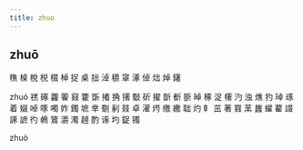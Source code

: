 ```yaml
---
title: zhuo
---
```


## zhuō
穛
槕
梲
棁
棳
棹
捉
桌
拙
淖
穱
窧
涿
倬
炪
焯
鐯




zhuó
禚
硺
籱
篧
窡
籗
斲
撯
捔
擆
斀
斫
擢
斮
斱
斵
晫
椓
浞
櫡
汋
浊
燋
犳
琸
琢
着
娺
啅
啄
噣
妰
鐲
墌
丵
劅
剢
叕
卓
濯
烵
缴
繳
聉
灼
龺
茁
著
罬
蓔
蠿
蠗
藋
諁
諑
謶
彴
鵫
鷟
灂
濁
趠
酌
诼
圴
鋜
镯






























zhuò

